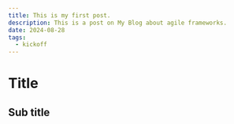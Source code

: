 ```yaml
---
title: This is my first post.
description: This is a post on My Blog about agile frameworks.
date: 2024-08-28
tags:
  - kickoff
---
```


# Title

## Sub title
